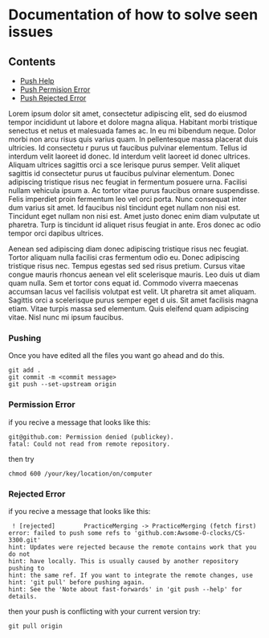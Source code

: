 # Documentation of how to solve seen issues
## Contents
- [Push Help](#Pushing)
- [Push Permision Error](#Permission-Error)
- [Push Rejected Error](#Rejected-Error)
  
Lorem ipsum dolor sit amet, consectetur adipiscing elit, sed do eiusmod tempor incididunt ut labore et dolore magna aliqua. Habitant morbi tristique senectus
 et netus et malesuada fames ac. In eu mi bibendum neque. Dolor morbi non arcu risus quis varius quam. In pellentesque massa placerat duis ultricies. Id consectetu
r purus ut faucibus pulvinar elementum. Tellus id interdum velit laoreet id donec. Id interdum velit laoreet id donec ultrices. Aliquam ultrices sagittis orci a sce
lerisque purus semper. Velit aliquet sagittis id consectetur purus ut faucibus pulvinar elementum. Donec adipiscing tristique risus nec feugiat in fermentum posuere
 urna. Facilisi nullam vehicula ipsum a. Ac tortor vitae purus faucibus ornare suspendisse. Felis imperdiet proin fermentum leo vel orci porta. Nunc consequat inter
dum varius sit amet. Id faucibus nisl tincidunt eget nullam non nisi est. Tincidunt eget nullam non nisi est. Amet justo donec enim diam vulputate ut pharetra. Turp
is tincidunt id aliquet risus feugiat in ante. Eros donec ac odio tempor orci dapibus ultrices.


Aenean sed adipiscing diam donec adipiscing tristique risus nec feugiat. Tortor aliquam nulla facilisi cras fermentum odio eu. Donec adipiscing tristique risus 
nec. Tempus egestas sed sed risus pretium. Cursus vitae congue mauris rhoncus aenean vel elit scelerisque mauris. Leo duis ut diam quam nulla. Sem et tortor cons
equat id. Commodo viverra maecenas accumsan lacus vel facilisis volutpat est velit. Ut pharetra sit amet aliquam. Sagittis orci a scelerisque purus semper eget d
uis. Sit amet facilisis magna etiam. Vitae turpis massa sed elementum. Quis eleifend quam adipiscing vitae. Nisl nunc mi ipsum faucibus.


### Pushing
Once you have edited all the files you want go ahead and do this.
```
git add .
git commit -m <commit message>
git push --set-upstream origin
```
### Permission Error
if you recive a message that looks like this:
```
git@github.com: Permission denied (publickey).
fatal: Could not read from remote repository.
```
then try 
```
chmod 600 /your/key/location/on/computer
```
### Rejected Error
if you recive a message that looks like this:
```
 ! [rejected]        PracticeMerging -> PracticeMerging (fetch first)
error: failed to push some refs to 'github.com:Awsome-O-clocks/CS-3300.git'
hint: Updates were rejected because the remote contains work that you do not
hint: have locally. This is usually caused by another repository pushing to
hint: the same ref. If you want to integrate the remote changes, use
hint: 'git pull' before pushing again.
hint: See the 'Note about fast-forwards' in 'git push --help' for details.
```
then your push is conflicting with your current version try:
```
git pull origin
```


